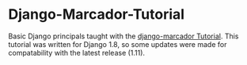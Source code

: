 # Django-Marcador-Tutorial

Basic Django principals taught with the [django-marcador Tutorial](http://django-marcador.keimlink.de/en/index.html).  This tutorial was written for Django 1.8, so some updates were made for compatability with the latest release (1.11).
